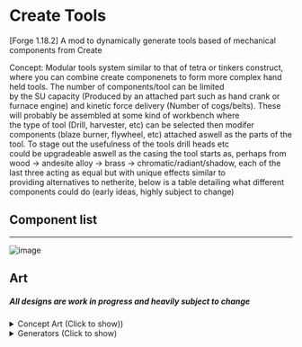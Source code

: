 # Create Tools
[Forge 1.18.2] A mod to dynamically generate tools based of mechanical components from Create

Concept: Modular tools system similar to that of tetra or tinkers construct, where you can combine create componenets to form more complex hand held tools. The number of components/tool can be limited 																			
by the SU capacity (Produced by an attached part such as hand crank or furnace engine) and kinetic force delivery (Number of cogs/belts). These will probably be assembled at some kind of workbench where																			
the type of tool (Drill, harvester, etc) can be selected then modifer components (blaze burner, flywheel, etc) attached aswell  as the parts of the tool. To stage out the usefulness of the tools drill heads etc																			
could be upgradeable aswell as the casing the tool starts as, perhaps from wood -> andesite alloy -> brass -> chromatic/radiant/shadow, each of the last three acting as equal but with unique effects similar to																			
providing alternatives to netherite, below is a table detailing what different components could do (early ideas, highly subject to change)															

## Component list

<hr/>

![image](https://user-images.githubusercontent.com/79579164/187468142-81b0175b-387d-48ff-9207-b1d82da9f91d.png)

## Art
<h5>All designs are work in progress and heavily subject to change</h5>


<details>
<summary>Concept Art (Click to show))</summary>
<br>

![tools_2](https://user-images.githubusercontent.com/79579164/187978556-2ab49cd1-eec0-4599-889f-8f125708810e.png)

![gui_poster_2](https://user-images.githubusercontent.com/79579164/187978734-25927d32-43c4-4a29-8117-4fcb63b994b6.png)

![showcase](https://user-images.githubusercontent.com/79579164/187979123-e9faab76-46c7-4807-9a88-e3636b84118c.png)
</details>


<details>
<summary>Generators (Click to show)</summary>
<br>

<hr/>

### Steam Engine
[Not implemented]
Takes in both water and fuel however delivers the most SU output allowing you to support more components for your tools. The longer it runs for at once the more efficient it becomes as the temperature rises peaking at a 1.5x increase. Making this very effective for more advanced and complex tools coming at the cost of being te hardest to maintain. However, any water placed within the tank will be evapourated in the nether making it unusable.

<img src="https://user-images.githubusercontent.com/79579164/194595733-e64d5bbf-10b8-4227-991f-0b8e138795c8.png" alt="drawing" style="width:400px;"/>

<hr/>

### Windmill Generator 
[Implemented]
Outputs a variable rate of SU dependant on y-height and weather you are undeground. If you venture too far down you may not be able to use a tool powered by a windmill generator meaning that it may not be as effective drills or when fighting bosses undeground, but could instead be used for farming or clearing large areas on the surface at a lower cost. When combined with the flywheel the windmill will store the player's movement and release it over time allowing you to briefly use the tool if you need it.

<img src="https://user-images.githubusercontent.com/79579164/194595697-f0b7e1a4-af20-4bf9-9f3b-ef463ffb01d9.png" alt="drawing" style="width:400px;"/>

<hr/>

### Furnace Engine
[Implemented]
Outputs a constant rate of SU similarly to furnace engine removed from Create in 0.5.0. It requires fuel to run matches the burn time for the fuel as the furnace. Outputting a lower ammount of SU than the steam engine however it can be used anywhere making it more vercatile and cheaper. It could be useful for less complex tools with only a few modifications or when exploring the nether for a advanced weapon.

<img src="https://user-images.githubusercontent.com/79579164/194596089-e3b00984-5e44-446f-97cc-aa83879b795b.png" alt="drawing" style="width:400px;"/>

<hr/>

### Hand Crank
[Not Implemented] The handcrank works similarly to a wind up toy where at the cost of hunger you can charge it up to a maximum 30 seconds of run time where the crank will slowly unwind outputting a small quantity of SU, making it useful for your first few tools or for tools that are used briefly and anywhere such as using a deployer to transport tile entities or mobs.

<img src="https://media.discordapp.net/attachments/1014563886491500615/1018250356574130206/unknown.png?width=810&height=581" alt="drawing" style="width:400px;"/>

<hr/>

</details>
